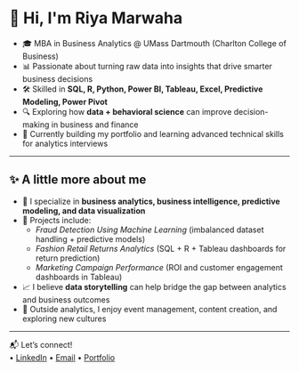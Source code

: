 # 👋 Hi, I'm Riya Marwaha  

- 🎓 MBA in Business Analytics @ UMass Dartmouth (Charlton College of Business)  
- 📊 Passionate about turning raw data into insights that drive smarter business decisions  
- 🛠️ Skilled in **SQL, R, Python, Power BI, Tableau, Excel, Predictive Modeling, Power Pivot**  
- 🔍 Exploring how **data + behavioral science** can improve decision-making in business and finance
- 💼 Currently building my portfolio and learning advanced technical skills for analytics interviews 


---

## ✨ A little more about me  

- 🔎 I specialize in **business analytics, business intelligence, predictive modeling, and data visualization**  
- 📂 Projects include:  
  - *Fraud Detection Using Machine Learning* (imbalanced dataset handling + predictive models)  
  - *Fashion Retail Returns Analytics* (SQL + R + Tableau dashboards for return prediction)  
  - *Marketing Campaign Performance* (ROI and customer engagement dashboards in Tableau)  
- 📈 I believe **data storytelling** can help bridge the gap between analytics and business outcomes  
- 🌱 Outside analytics, I enjoy event management, content creation, and exploring new cultures  

---

📬 Let’s connect!  
• [LinkedIn](https://www.linkedin.com/in/riyamarwaha/) 
• [Email](mailto:riyamarwaha92@gmail.com)
• [Portfolio](https://riyamarwaha09.github.io)


